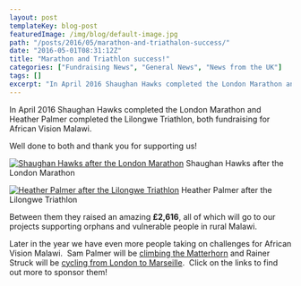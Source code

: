 ```yaml
---
layout: post
templateKey: blog-post
featuredImage: /img/blog/default-image.jpg
path: "/posts/2016/05/marathon-and-triathalon-success/"
date: "2016-05-01T08:31:12Z"
title: "Marathon and Triathlon success!"
categories: ["Fundraising News", "General News", "News from the UK"]
tags: []
excerpt: "In April 2016 Shaughan Hawks completed the London Marathon and Heather Palmer completed the Lilongw..."
---
```


In April 2016 Shaughan Hawks completed the London Marathon and Heather Palmer completed the Lilongwe Triathlon, both fundraising for African Vision Malawi.

Well done to both and thank you for supporting us!

[![Shaughan Hawks after the London Marathon](https://www.africanvision.org.uk/africa-vision-news/wp-content/uploads/2016/05/Shaughan-Hawks-Marathon-300x200.jpg)](https://www.africanvision.org.uk/africa-vision-news/wp-content/uploads/2016/05/Shaughan-Hawks-Marathon.jpg) Shaughan Hawks after the London Marathon

[![Heather Palmer after the Lilongwe Triathlon](https://www.africanvision.org.uk/africa-vision-news/wp-content/uploads/2016/05/Heather-Triathlon.jpg)](https://www.africanvision.org.uk/africa-vision-news/wp-content/uploads/2016/05/Heather-Triathlon.jpg) Heather Palmer after the Lilongwe Triathlon

Between them they raised an amazing **£2,616**, all of which will go to our projects supporting orphans and vulnerable people in rural Malawi.

Later in the year we have even more people taking on challenges for African Vision Malawi.  Sam Palmer will be [climbing the Matterhorn](https://mydonate.bt.com/fundraisers/africanvisionsummit) and Rainer Struck will be [cycling from London to Marseille](https://mydonate.bt.com/fundraisers/rainerstruckpedaltoempower).  Click on the links to find out more to sponsor them!